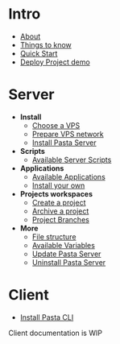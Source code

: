 
# Intro
* [About](/)
* [Things to know](things-to-know.md)
* [Quick Start](quick-start.md)
* [Deploy Project demo](demo.md)

# Server
* **Install**
  * [Choose a VPS](00.server/00.install/00.choose-a-vps)
  * [Prepare VPS network](00.server/00.install/01.prepare-vps-network.md)
  * [Install Pasta Server](00.server/00.install/02.install-pasta-server)
* **Scripts**
  * [Available Server Scripts](00.server/01.server-scripts/00.available-scripts)
* **Applications**
  * [Available Applications](00.server/02.applications/00.list)
  * [Install your own](00.server/02.applications/01.install-your-own)
* **Projects workspaces**
  * [Create a project](00.server/03.projects/00.create-new-project)
  * [Archive a project](00.server/03.projects/01.archive-a-project.md)
  * [Project Branches](00.server/03.projects/02.project-branches.md)
* **More**
  * [File structure](00.server/04.more/00.file-structure.md)
  * [Available Variables](00.server/04.more/01.available-variables)
  * [Update Pasta Server](00.server/04.more/02.update)
  * [Uninstall Pasta Server](00.server/04.more/03.uninstall)

# Client
* [Install Pasta CLI](01.client/00.install-pasta-cli)

Client documentation is WIP

[//]: # (* [Create a new Pasta project]&#40;01.client/01.create-new-project&#41;)

[//]: # (* _Generated Files_)

[//]: # (  * [docker-compose.common.yaml]&#40;01.client/10.docker-compose.common.yaml.md&#41;)

[//]: # (  * [docker-compose.pasta.yaml]&#40;01.client/11.docker-compose.pasta.yaml.md&#41;)

[//]: # (  * [docker-compose.yaml]&#40;01.client/12.docker-compose.yaml.md&#41;)

[//]: # (  * [pasta.yaml]&#40;01.client/13.pasta.yaml.md&#41;)

[//]: # (  * [.env]&#40;01.client/14.dot-env.md&#41;)

[//]: # (* Run locally with https)

[//]: # (* Deploy from local)

[//]: # (* Deploy using CI)

[//]: # (* Data synchronisation)

[//]: # (* Server stats)
